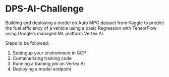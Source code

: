 # DPS-AI-Challenge
Building and deploying a model on Auto MPG dataset from Kaggle to predict the fuel efficiency of a vehicle using a basic Regression with TensorFlow using Google’s managed ML platform Vertex AI.

Steps to be followed:
1. Settingup your environment in GCP
2. Containerizing training code
3. Running a training job on Vertex AI
4. Deploying a model endpoint
